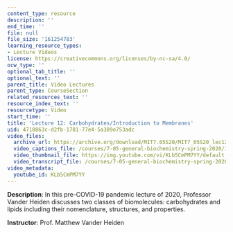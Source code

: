 ```yaml
---
content_type: resource
description: ''
end_time: ''
file: null
file_size: '161254783'
learning_resource_types:
- Lecture Videos
license: https://creativecommons.org/licenses/by-nc-sa/4.0/
ocw_type: ''
optional_tab_title: ''
optional_text: ''
parent_title: Video Lectures
parent_type: CourseSection
related_resources_text: ''
resource_index_text: ''
resourcetype: Video
start_time: ''
title: 'Lecture 12: Carbohydrates/Introduction to Membranes'
uid: 4710863c-d2fb-1781-77e4-5a389e753adc
video_files:
  archive_url: https://archive.org/download/MIT7.05S20/MIT7_05S20_lec12_300k.mp4
  video_captions_file: /courses/7-05-general-biochemistry-spring-2020/12f219a9411b547185da7b880c7de953_KLb5CmPM7YY.vtt
  video_thumbnail_file: https://img.youtube.com/vi/KLb5CmPM7YY/default.jpg
  video_transcript_file: /courses/7-05-general-biochemistry-spring-2020/6e57362767c076080cf9a747f7f78cd6_KLb5CmPM7YY.pdf
video_metadata:
  youtube_id: KLb5CmPM7YY
---
```


**Description**: In this pre-COVID-19 pandemic lecture of 2020, Professor Vander Heiden discusses two classes of biomolecules: carbohydrates and lipids including their nomenclature, structures, and properties.

**Instructor**: Prof. Matthew Vander Heiden

